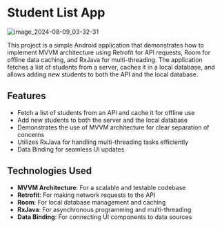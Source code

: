 # Student List App

![image_2024-08-09_03-32-31](https://github.com/user-attachments/assets/242265d1-725d-499a-8ba8-83ab93e50959)

This project is a simple Android application that demonstrates how to implement MVVM architecture using Retrofit for API requests, Room for offline data caching, and RxJava for multi-threading. The application fetches a list of students from a server, caches it in a local database, and allows adding new students to both the API and the local database.

## Features

- Fetch a list of students from an API and cache it for offline use
- Add new students to both the server and the local database
- Demonstrates the use of MVVM architecture for clear separation of concerns
- Utilizes RxJava for handling multi-threading tasks efficiently
- Data Binding for seamless UI updates

## Technologies Used

- **MVVM Architecture**: For a scalable and testable codebase
- **Retrofit**: For making network requests to the API
- **Room**: For local database management and caching
- **RxJava**: For asynchronous programming and multi-threading
- **Data Binding**: For connecting UI components to data sources
